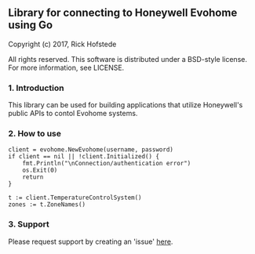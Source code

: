 ## Library for connecting to Honeywell Evohome using Go

Copyright (c) 2017, Rick Hofstede

All rights reserved. This software is distributed under a BSD-style
license. For more information, see LICENSE.

### 1. Introduction

This library can be used for building applications that utilize
Honeywell's public APIs to contol Evohome systems.

### 2. How to use

```golang
client = evohome.NewEvohome(username, password)
if client == nil || !client.Initialized() {
    fmt.Println("\nConnection/authentication error")
    os.Exit(0)
    return
}

t := client.TemperatureControlSystem()
zones := t.ZoneNames()
```

### 3. Support

Please request support by creating an 'issue' [here](https://github.com/rickhofstede/evohome/issues).
